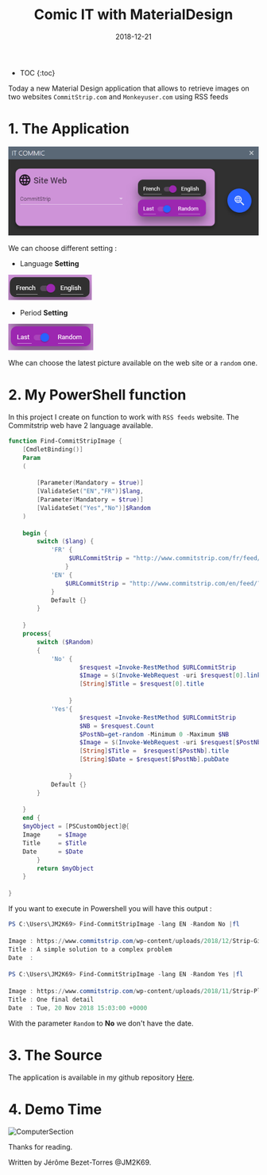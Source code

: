 ﻿---
layout: post
title: "Comic IT with MaterialDesign"
date: 2018-12-21
tags: [PowerShell,XAML,WPF]
---

* TOC
{:toc}


Today a new Material Design application that allows to retrieve images on two websites `CommitStrip.com` and `Monkeyuser.com` using RSS feeds

# 1. The Application

![ComputerSection](/img/ComicIT1.PNG)

We can choose different setting :

* Language **Setting**

![ComputerSection](/img/ComicIT2.PNG)

* Period **Setting**

![ComputerSection](/img/ComicIT3.PNG)

Whe can choose the latest picture available on the web site or a `random` one.

# 2. My PowerShell function

In this project I create on function to work with `RSS feeds` website. The Commitstrip web have 2 language available.

```powershell
function Find-CommitStripImage {
    [CmdletBinding()]
    Param
    (
              
        [Parameter(Mandatory = $true)]
        [ValidateSet("EN","FR")]$lang,
        [Parameter(Mandatory = $true)]
        [ValidateSet("Yes","No")]$Random
    )

    begin {
        switch ($lang) {
            'FR' {       
                 $URLCommitStrip = "http://www.commitstrip.com/fr/feed/?"
                }
            'EN' {
                $URLCommitStrip = "http://www.commitstrip.com/en/feed/?"
            }
            Default {}
        }
        
    }
    process{
        switch ($Random)
        {
            'No' {        
                    $resquest =Invoke-RestMethod $URLCommitStrip
                    $Image = $(Invoke-WebRequest -uri $resquest[0].link).Images[0].src
                    [String]$Title = $resquest[0].title
                    
                 }
            'Yes'{
                    $resquest =Invoke-RestMethod $URLCommitStrip
                    $NB = $resquest.Count
                    $PostNb=get-random -Minimum 0 -Maximum $NB
                    $Image = $(Invoke-WebRequest -uri $resquest[$PostNb].link).Images[0].src
                    [String]$Title =  $resquest[$PostNb].title
                    [String]$Date = $resquest[$PostNb].pubDate

                 }
            Default {}
        }

    }
    end {
    $myObject = [PSCustomObject]@{
    Image     = $Image
    Title     = $Title
    Date      = $Date
        }
        return $myObject
    }
    
}

```
If you want to execute in Powershell you will have this output :

```powershell
PS C:\Users\JM2K69> Find-CommitStripImage -lang EN -Random No |fl

Image : https://www.commitstrip.com/wp-content/uploads/2018/12/Strip-Gilets-jaunes-ordinateur-pour-les-nouveaux-650-finalenglishV2.jpg
Title : A simple solution to a complex problem
Date  :

PS C:\Users\JM2K69> Find-CommitStripImage -lang EN -Random Yes |fl

Image : https://www.commitstrip.com/wp-content/uploads/2018/11/Strip-Plus-qua-coder-la-feature-650-finalenglish.jpg
Title : One final detail
Date  : Tue, 20 Nov 2018 15:03:00 +0000
```

With the parameter `Random` to **No** we don't have the date.

# 3. The Source

The application is available in my github repository [Here](https://github.com/JM2K69/ComictIT).

# 4. Demo Time

![ComputerSection](/img/commicit.gif)

Thanks for reading.

Written by Jérôme Bezet-Torres @JM2K69.
